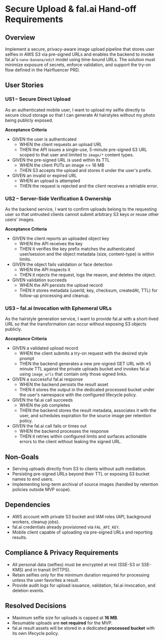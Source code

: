 # Secure Upload & fal.ai Hand-off Requirements

## Overview
Implement a secure, privacy-aware image upload pipeline that stores user selfies in AWS S3 via pre-signed URLs and enables the backend to invoke fal.ai's `nano-banana/edit` model using time-bound URLs. The solution must minimize exposure of secrets, enforce validation, and support the try-on flow defined in the Hairfluencer PRD.

## User Stories

### US1 – Secure Direct Upload
As an authenticated mobile user, I want to upload my selfie directly to secure cloud storage so that I can generate AI hairstyles without my photo being publicly exposed.

**Acceptance Criteria**
- GIVEN the user is authenticated
  - WHEN the client requests an upload URL
  - THEN the API issues a single-use, 5-minute pre-signed S3 URL scoped to that user and limited to `image/*` content types.
- GIVEN the pre-signed URL is used within its TTL
  - WHEN the client PUTs an image <= 16 MB
  - THEN S3 accepts the upload and stores it under the user's prefix.
- GIVEN an invalid or expired URL
  - WHEN an upload is attempted
  - THEN the request is rejected and the client receives a retriable error.

### US2 – Server-Side Verification & Ownership
As the backend service, I want to confirm uploads belong to the requesting user so that untrusted clients cannot submit arbitrary S3 keys or reuse other users' images.

**Acceptance Criteria**
- GIVEN the client reports an uploaded object key
  - WHEN the API receives the key
  - THEN it verifies the key prefix matches the authenticated user/session and the object metadata (size, content-type) is within limits.
- GIVEN the object fails validation or face detection
  - WHEN the API inspects it
  - THEN it rejects the request, logs the reason, and deletes the object.
- GIVEN validation succeeds
  - WHEN the API persists the upload record
  - THEN it stores metadata (userId, key, checksum, createdAt, TTL) for follow-up processing and cleanup.

### US3 – fal.ai Invocation with Ephemeral URLs
As the hairstyle generation service, I want to provide fal.ai with a short-lived URL so that the transformation can occur without exposing S3 objects publicly.

**Acceptance Criteria**
- GIVEN a validated upload record
  - WHEN the client submits a try-on request with the desired style prompt
  - THEN the backend generates a new pre-signed GET URL with ≤5 minute TTL against the private uploads bucket and invokes fal.ai using `image_urls` that contain only those signed links.
- GIVEN a successful fal.ai response
  - WHEN the backend persists the result asset
  - THEN it stores the output in the dedicated processed bucket under the user's namespace with the configured lifecycle policy.
- GIVEN the fal.ai call succeeds
  - WHEN the job completes
  - THEN the backend stores the result metadata, associates it with the user, and schedules expiration for the source image per retention policy.
- GIVEN the fal.ai call fails or times out
  - WHEN the backend processes the response
  - THEN it retries within configured limits and surfaces actionable errors to the client without leaking the signed URL.

## Non-Goals
- Serving uploads directly from S3 to clients without auth mediation.
- Persisting pre-signed URLs beyond their TTL or exposing S3 bucket names to end users.
- Implementing long-term archival of source images (handled by retention policies outside MVP scope).

## Dependencies
- AWS account with private S3 bucket and IAM roles (API, background workers, cleanup jobs).
- fal.ai credentials already provisioned via `FAL_API_KEY`.
- Mobile client capable of uploading via pre-signed URLs and reporting results.

## Compliance & Privacy Requirements
- All personal data (selfies) must be encrypted at rest (SSE-S3 or SSE-KMS) and in transit (HTTPS).
- Retain selfies only for the minimum duration required for processing unless the user favorites a result.
- Provide audit logs for upload issuance, validation, fal.ai invocation, and deletion events.

## Resolved Decisions
- Maximum selfie size for uploads is capped at **16 MB**.
- Resumable uploads are **not required** for the MVP.
- fal.ai result assets will be stored in a dedicated **processed bucket** with its own lifecycle policy.
